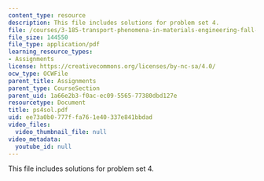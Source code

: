 ```yaml
---
content_type: resource
description: This file includes solutions for problem set 4.
file: /courses/3-185-transport-phenomena-in-materials-engineering-fall-2003/ee73a0b0777ffa761e40337e841bbdad_ps4sol.pdf
file_size: 144550
file_type: application/pdf
learning_resource_types:
- Assignments
license: https://creativecommons.org/licenses/by-nc-sa/4.0/
ocw_type: OCWFile
parent_title: Assignments
parent_type: CourseSection
parent_uid: 1a66e2b3-f0ac-ec09-5565-77380dbd127e
resourcetype: Document
title: ps4sol.pdf
uid: ee73a0b0-777f-fa76-1e40-337e841bbdad
video_files:
  video_thumbnail_file: null
video_metadata:
  youtube_id: null
---
```

This file includes solutions for problem set 4.